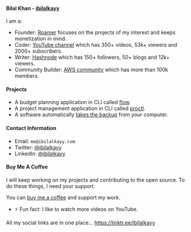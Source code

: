 #### Bilal Khan - [ibilalkayy](https://ibilalkayy.com)

I am a:

- Founder: [Roamer](https://roamer.cafe) focuses on the projects of my interest and keeps monetization in mind.
- Coder: [YouTube channel](https://www.youtube.com/@coderoamer) which has 350+ videos, 53k+ viewers and 2000+ subscribers.
- Writer: [Hashnode](https://ibilalkayy.hashnode.dev/) which has 150+ followers, 50+ blogs and 12k+ viewers.
- Community Builder: [AWS community](https://aws.amazon.com/developer/community/community-builders/) which has more than 100k members.

#### Projects

- A budget planning application in CLI called [flow](https://github.com/ibilalkayy/flow).
- A project management application in CLI called [proctl](https://github.com/ibilalkayy/proctl).
- A software automatically [takes the backup](https://github.com/ibilalkayy/Automatic-Backup-and-Monitoring-Software) from your computer.

#### Contact Information

- Email: `me@ibilalkayy.com`
- Twitter: [@ibilalkayy](https://x.com/ibilalkayy)
- LinkedIn: [@ibilalkayy](https://www.linkedin.com/in/ibilalkayy/)

#### Buy Me A Coffee

I will keep working on my projects and contributing to the open source. To do these things, I need your support.

You can [buy me a coffee](https://www.buymeacoffee.com/ibilalkayy) and support my work.

- ⚡ Fun fact: I like to watch more videos on YouTube.

All my social links are in one place... https://linktr.ee/ibilalkayy
